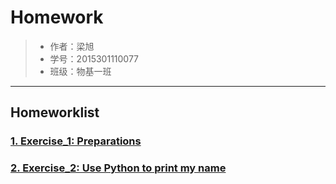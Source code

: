# Homework
>* 作者：梁旭
>* 学号：2015301110077
>* 班级：物基一班
_____
## Homeworklist
### [1. Exercise_1: Preparations](https://www.zybuluo.com/lumato/note/884484)
### [2. Exercise_2: Use Python to print my name](https://www.zybuluo.com/lumato/note/885006)

